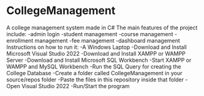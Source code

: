 # CollegeManagement
A college management system made in C#
The main features of the project include:
-admin login
-student management
-course management
-enrollment management
-fee management
-dashboard management
Instructions on how to run it:
-A Windows Laptop
-Download and Install Microsoft Visual Studio 2022
-Download and Install XAMPP or WAMPP Server
-Download and Install Microsoft SQL Workbench
-Start XAMPP or WAMPP and MySQL Workbench
-Run the SQL Query for creating the College Database
-Create a folder called CollegeManagement in your source/repos folder
-Paste the files in this repository inside that folder
-Open Visual Studio 2022
-Run/Start the program
